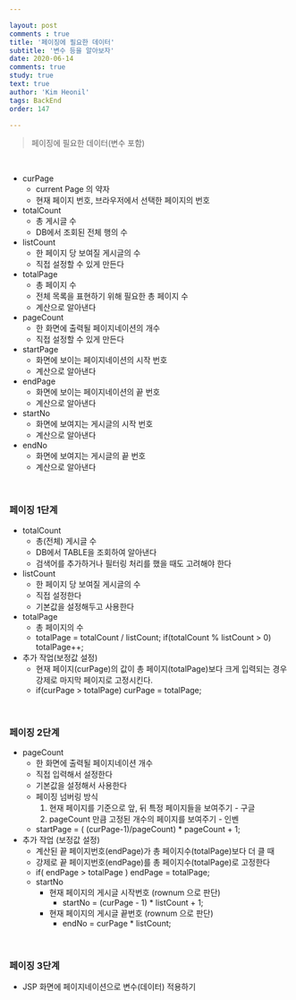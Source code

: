 ```yaml
---

layout: post
comments : true
title: '페이징에 필요한 데이터'
subtitle: '변수 등을 알아보자'
date: 2020-06-14
comments: true
study: true
text: true
author: 'Kim Heonil'
tags: BackEnd
order: 147

---
```


> 페이징에 필요한 데이터(변수 포함)

<br>

- curPage
  - current Page 의 약자
  - 현재 페이지 번호, 브라우저에서 선택한 페이지의 번호
- totalCount
  - 총 게시글 수
  - DB에서 조회된 전체 행의 수
- listCount
  - 한 페이지 당 보여질 게시글의 수
  - 직접 설정할 수 있게 만든다
- totalPage
  - 총 페이지 수
  - 전체 목록을 표현하기 위해 필요한 총 페이지 수
  - 계산으로 알아낸다
- pageCount
  - 한 화면에 출력될 페이지네이션의 개수
  - 직접 설정할 수 있게 만든다
- startPage
  - 화면에 보이는 페이지네이션의 시작 번호
  - 계산으로 알아낸다
- endPage
  - 화면에 보이는 페이지네이션의 끝 번호
  - 계산으로 알아낸다
- startNo
  - 화면에 보여지는 게시글의 시작 번호
  - 계산으로 알아낸다
- endNo
  - 화면에 보여지는 게시글의 끝 번호
  - 계산으로 알아낸다

<br>

### 페이징 1단계

- totalCount
  - 총(전체) 게시글 수
  - DB에서 TABLE을 조회하여 알아낸다
  - 검색어를 추가하거나 필터링 처리를 했을 때도 고려해야 한다
- listCount
  - 한 페이지 당 보여질 게시글의 수
  - 직접 설정한다
  - 기본값을 설정해두고 사용한다
- totalPage
  - 총 페이지의 수
  - totalPage = totalCount / listCount;
    if(totalCount % listCount > 0) totalPage++;
- 추가 작업(보정값 설정)
  - 현재 페이지(curPage)의 값이 총 페이지(totalPage)보다 크게 입력되는 경우 강제로 마지막 페이지로 고정시킨다.
  - if(curPage > totalPage) curPage = totalPage;

<br>

### 페이징 2단계

- pageCount
  - 한 화면에 출력될 페이지네이션 개수
  - 직접 입력해서 설정한다
  - 기본값을 설정해서 사용한다
  - 페이징 넘버링 방식
    1. 현재 페이지를 기준으로 앞, 뒤 특정 페이지들을 보여주기 - 구글
    2. pageCount 만큼 고정된 개수의 페이지를 보여주기 - 인벤
  - startPage = ( (curPage-1)/pageCount) * pageCount + 1;
- 추가 작업 (보정값 설정)
  - 계산된 끝 페이지번호(endPage)가 총 페이지수(totalPage)보다 더 클 때
  - 강제로 끝 페이지번호(endPage)를 총 페이지수(totalPage)로 고정한다
  - if( endPage > totalPage ) endPage = totalPage;
  - startNo
    - 현재 페이지의 게시글 시작번호 (rownum 으로 판단)
      - startNo = (curPage - 1) * listCount + 1;
    - 현재 페이지의 게시글 끝번호 (rownum 으로 판단)
      - endNo = curPage * listCount;

<br>

### 페이징 3단계

- JSP 화면에 페이지네이션으로 변수(데이터) 적용하기

<br><br>